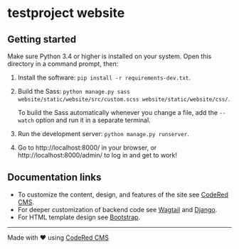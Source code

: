 # testproject website

## Getting started

Make sure Python 3.4 or higher is installed on your system.
Open this directory in a command prompt, then:

1. Install the software: `pip install -r requirements-dev.txt`.
2. Build the Sass: `python manage.py sass website/static/website/src/custom.scss website/static/website/css/`.

    To build the Sass automatically whenever you change a file, add the `--watch` option and run it in a separate terminal.

3. Run the development server: `python manage.py runserver`.
4. Go to http://localhost:8000/ in your browser, or http://localhost:8000/admin/ to log in and get to work!

## Documentation links

* To customize the content, design, and features of the site see [CodeRed CMS](https://docs.coderedcorp.com/cms/).
* For deeper customization of backend code see [Wagtail](http://docs.wagtail.io/) and [Django](https://docs.djangoproject.com/).
* For HTML template design see [Bootstrap](https://getbootstrap.com/).

---

Made with ♥ using [CodeRed CMS](https://www.coderedcorp.com/cms/)
